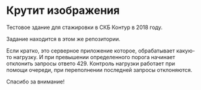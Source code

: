 # Крутит изображения

Тестовое здание для стажировки в СКБ Контур в 2018 году.    

Задание находится в этом же репозитории.



Если кратко, это серверное приложение которое, обрабатывает какую-то нагрузку. И при превышении определенного порога начинает отклонить запросы ответо 429. Контроль нагрузки работает при помощи очереди, при переполнении последней запросы отклоняются.

Спасибо за внимание!